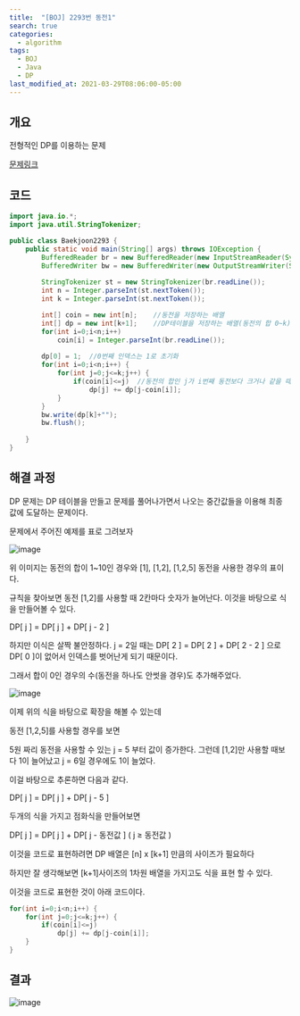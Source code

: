 ```yaml
---
title:  "[BOJ] 2293번 동전1"
search: true
categories: 
  - algorithm
tags:
  - BOJ
  - Java
  - DP
last_modified_at: 2021-03-29T08:06:00-05:00
---
```


## 개요

전형적인 DP를 이용하는 문제

[문제링크](https://www.acmicpc.net/problem/2293)


## 코드

```java
import java.io.*;
import java.util.StringTokenizer;

public class Baekjoon2293 {
    public static void main(String[] args) throws IOException {
        BufferedReader br = new BufferedReader(new InputStreamReader(System.in));
        BufferedWriter bw = new BufferedWriter(new OutputStreamWriter(System.out));
        
        StringTokenizer st = new StringTokenizer(br.readLine());
        int n = Integer.parseInt(st.nextToken());
        int k = Integer.parseInt(st.nextToken());

        int[] coin = new int[n];    //동전을 저장하는 배열  
        int[] dp = new int[k+1];    //DP테이블을 저장하는 배열(동전의 합 0~k)
        for(int i=0;i<n;i++) 
            coin[i] = Integer.parseInt(br.readLine());
        
        dp[0] = 1;  //0번째 인덱스는 1로 초기화
        for(int i=0;i<n;i++) {
            for(int j=0;j<=k;j++) {
                if(coin[i]<=j)  //동전의 합인 j가 i번째 동전보다 크거나 같을 때(동전의 합에 최소한 i번째 동전이 들어갈 수 있을 때)
                    dp[j] += dp[j-coin[i]];
            }
        }
        bw.write(dp[k]+"");
        bw.flush();
        
    }
}
```

## 해결 과정

DP 문제는 DP 테이블을 만들고 문제를 풀어나가면서 나오는 중간값들을 이용해 최종 값에 도달하는 문제이다.

문제에서 주어진 예제를 표로 그려보자

![image](https://user-images.githubusercontent.com/47655983/101469945-b5997280-3988-11eb-96ab-d2c5b2c0e3e3.png)

위 이미지는 동전의 합이 1~10인 경우와 [1], [1,2], [1,2,5] 동전을 사용한 경우의 표이다.

규칙을 찾아보면 동전 [1,2]를 사용할 때 2칸마다 숫자가 늘어난다. 이것을 바탕으로 식을 만들어볼 수 있다.

DP[ j ] = DP[ j ] + DP[ j - 2 ]

하지만 이식은 살짝 불안정하다.  j = 2일 때는 DP[ 2 ] = DP[ 2 ] + DP[ 2 - 2 ] 으로 DP[ 0 ]이 없어서 인덱스를 벗어난게 되기 때문이다.

그래서 합이 0인 경우의 수(동전을 하나도 안썻을 경우)도 추가해주었다.

![image](https://user-images.githubusercontent.com/47655983/101470002-c813ac00-3988-11eb-857e-71e215d83fa6.png)

이제 위의 식을 바탕으로 확장을 해볼 수 있는데

동전 [1,2,5]를 사용할 경우를 보면

5원 짜리 동전을 사용할 수 있는 j = 5 부터 값이 증가한다. 그런데 [1,2]만 사용할 때보다 1이 늘어났고 j = 6일 경우에도 1이 늘었다.

이걸 바탕으로 추론하면 다음과 같다.

DP[ j ] = DP[ j ] + DP[ j - 5 ]

두개의 식을 가지고 점화식을 만들어보면

DP[ j ] = DP[ j ] + DP[ j - 동전값 ]  (  j ≥ 동전값 )

이것을 코드로 표현하려면 DP 배열은 [n] x [k+1] 만큼의 사이즈가 필요하다

하지만 잘 생각해보면 [k+1]사이즈의 1차원 배열을 가지고도 식을 표현 할 수 있다.

이것을 코드로 표현한 것이 아래 코드이다.

```java
for(int i=0;i<n;i++) {
    for(int j=0;j<=k;j++) {
        if(coin[i]<=j)
            dp[j] += dp[j-coin[i]];
    }
}
```

## 결과

![image](https://user-images.githubusercontent.com/47655983/101471286-79671180-398a-11eb-8113-8a37cb822f85.png)